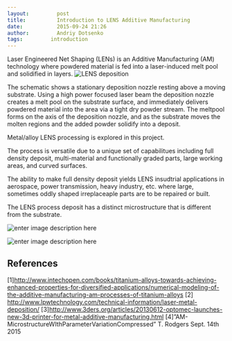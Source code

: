 ```yaml
---
layout:     	post
title:      	Introduction to LENS Additive Manufacturing
date:       	2015-09-24 21:26
author:     	Andriy Dotsenko
tags:         introduction
---
```

Laser Engineered Net Shaping (LENs) is an Additive Manufacturing (AM) technology where powdered material is fed into a laser-induced melt pool and solidified in layers.
![LENS deposition](/MIC-LENS/img/LENS_intro_post.jpeg "LENS deposition schematic")

The schematic shows a stationary deposition nozzle resting above a moving substrate. Using a high power focused laser beam the deposition nozzle creates a melt pool on the substrate surface, and immediately delivers powdered material into the area via a tight dry powder stream. The meltpool forms on the axis of the deposition nozzle, and as the substrate moves the molten regions and the added powder solidify into a deposit.

Metal/alloy LENS processing is explored in this project.

The process is versatile due to a unique set of capabilitues including 
full density deposit, multi-material and functionally graded parts, large working areas, and curved surfaces.

The ability to make full density deposit yields LENS insudtrial applications in aerospace, power transmission, heavy industry, etc. where large, sometimes oddly shaped irreplaceaple parts are to be repaired or built. 

The LENS process deposit has a distinct microstructure that is different from the substrate.

![enter image description here](img%5CLENS_intro_post%5CEBSD_1.png)

![enter image description here](img%5CLENS_intro_post%5CEBSD_2.png)


## References ##
[1]http://www.intechopen.com/books/titanium-alloys-towards-achieving-enhanced-properties-for-diversified-applications/numerical-modeling-of-the-additive-manufacturing-am-processes-of-titanium-alloys
[2] http://www.lpwtechnology.com/technical-information/laser-metal-deposition/
[3]http://www.3ders.org/articles/20130612-optomec-launches-new-3d-printer-for-metal-additive-manufacturing.html
[4]”AM-MicrostructureWIthParameterVariationCompressed” T. Rodgers Sept. 14th 2015

